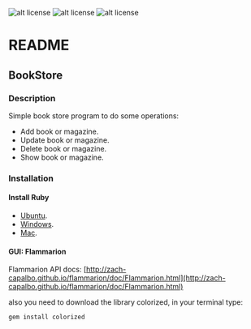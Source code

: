 ![alt license](https://img.shields.io/badge/License-GPL%20V3.0-green "GNU GPL")
![alt license](https://img.shields.io/badge/Language-Ruby-blue)
![alt license](https://img.shields.io/badge/DB-None%20--just%20txt%20files-lightgrey)

README
======

BookStore
--------

### Description
Simple book store program to do some operations: 
*   Add book or magazine. 
*   Update book or magazine.
*   Delete book or magazine.
*   Show book or magazine.

### Installation 

#### Install Ruby 
*   [Ubuntu](https://www.ruby-lang.org/en/documentation/installation/#package-management-systems "Ruby on Ubuntu"). 
*   [Windows](https://www.ruby-lang.org/en/documentation/installation/#rubyinstaller).    
*   [Mac](https://stackify.com/install-ruby-on-your-mac-everything-you-need-to-get-going/). 

#### GUI: Flammarion
Flammarion API docs:
[http://zach-capalbo.github.io/flammarion/doc/Flammarion.html](http://zach-capalbo.github.io/flammarion/doc/Flammarion.html)

also you need to download the library colorized, in your terminal type: 
```bash 
gem install colorized
```
